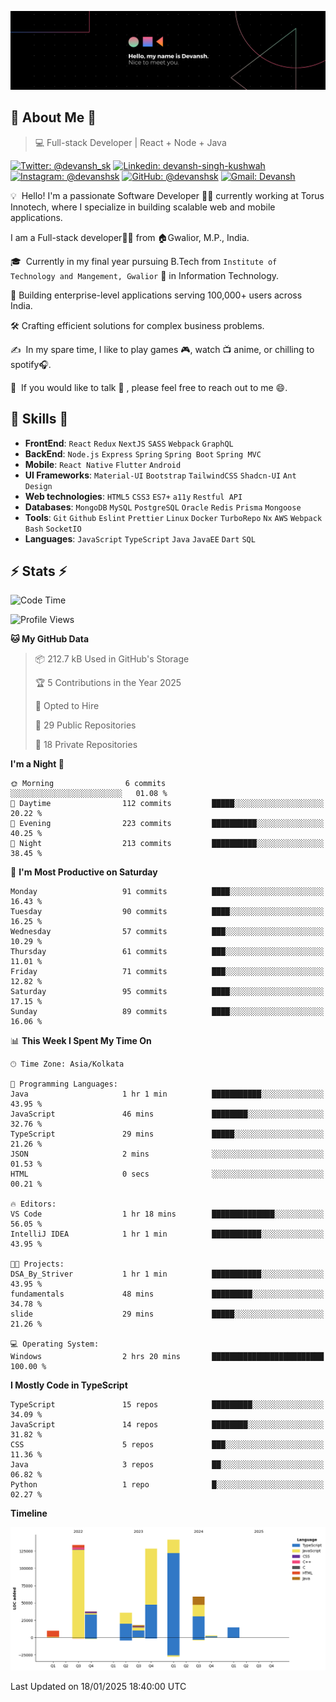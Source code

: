 ![Banner](./Devansh%20Singh%20Banner.png)

## 👋 About Me 👋

> 💻 Full-stack Developer | React + Node + Java

[![Twitter: @devansh_sk](https://img.shields.io/twitter/follow/devansh_sk?style=social)](https://twitter.com/devansh_sk)
[![Linkedin: devansh-singh-kushwah](https://img.shields.io/badge/-Devansh%20Singh%20Kushwah-blue?style=flat-square&logo=Linkedin&logoColor=white&link=https://www.linkedin.com/in/devanshsk/)](https://www.linkedin.com/in/devanshsk/)
[![Instagram: @devanshsk](https://img.shields.io/badge/-devanshsk-E4405F?style=flat-square&logo=instagram&logoColor=white)](https://instagram.com/devanshsk)
[![GitHub: @devanshsk](https://img.shields.io/github/followers/devanshsk?label=follow&style=social)](https://github.com/devanshsk)
[![Gmail: Devansh](https://img.shields.io/badge/Gmail-D14836?style=flat-square&logo=gmail&logoColor=white)](mailto:work.devanshsk@gmail.com)

💡 &nbsp;Hello! I'm a passionate Software Developer 🧑‍💻 currently working at Torus Innotech, where I specialize in building scalable web and mobile applications.

I am a Full-stack developer🧑‍💻 from 🏠Gwalior, M.P., India.

🎓 &nbsp;Currently in my final year pursuing B.Tech from `Institute of Technology and Mangement, Gwalior` 🏫 in Information Technology.

💼 Building enterprise-level applications serving 100,000+ users across India.

🛠️ Crafting efficient solutions for complex business problems.

✍️ &nbsp;In my spare time, I like to play games 🎮, watch 📺 anime, or chilling to spotify🎧.

💬 &nbsp;If you would like to talk 👋 , please feel free to reach out to me 😄.

##  🎉 Skills  🎉
- **FrontEnd**: `React` `Redux` `NextJS` `SASS` `Webpack` `GraphQL`
- **BackEnd**: `Node.js` `Express` `Spring` `Spring Boot` `Spring MVC`
- **Mobile**: `React Native` `Flutter` `Android` 
- **UI Frameworks**: `Material-UI` `Bootstrap` `TailwindCSS` `Shadcn-UI` `Ant Design`
- **Web technologies**: `HTML5` `CSS3` `ES7+` `a11y` `Restful API` 
- **Databases**: `MongoDB` `MySQL` `PostgreSQL` `Oracle` `Redis` `Prisma` `Mongoose`
- **Tools**: `Git` `Github` `Eslint` `Prettier` `Linux` `Docker` `TurboRepo` `Nx` `AWS` `Webpack` `Bash` `SocketIO`
- **Languages**: `JavaScript` `TypeScript` `Java` `JavaEE` `Dart` `SQL`

## ⚡ Stats ⚡
<!--START_SECTION:waka-->
![Code Time](http://img.shields.io/badge/Code%20Time-331%20hrs%2032%20mins-blue)

![Profile Views](http://img.shields.io/badge/Profile%20Views-5-blue)

**🐱 My GitHub Data** 

> 📦 212.7 kB Used in GitHub's Storage 
 > 
> 🏆 5 Contributions in the Year 2025
 > 
> 💼 Opted to Hire
 > 
> 📜 29 Public Repositories 
 > 
> 🔑 18 Private Repositories 
 > 
**I'm a Night 🦉** 

```text
🌞 Morning                6 commits           ░░░░░░░░░░░░░░░░░░░░░░░░░   01.08 % 
🌆 Daytime                112 commits         █████░░░░░░░░░░░░░░░░░░░░   20.22 % 
🌃 Evening                223 commits         ██████████░░░░░░░░░░░░░░░   40.25 % 
🌙 Night                  213 commits         ██████████░░░░░░░░░░░░░░░   38.45 % 
```
📅 **I'm Most Productive on Saturday** 

```text
Monday                   91 commits          ████░░░░░░░░░░░░░░░░░░░░░   16.43 % 
Tuesday                  90 commits          ████░░░░░░░░░░░░░░░░░░░░░   16.25 % 
Wednesday                57 commits          ███░░░░░░░░░░░░░░░░░░░░░░   10.29 % 
Thursday                 61 commits          ███░░░░░░░░░░░░░░░░░░░░░░   11.01 % 
Friday                   71 commits          ███░░░░░░░░░░░░░░░░░░░░░░   12.82 % 
Saturday                 95 commits          ████░░░░░░░░░░░░░░░░░░░░░   17.15 % 
Sunday                   89 commits          ████░░░░░░░░░░░░░░░░░░░░░   16.06 % 
```


📊 **This Week I Spent My Time On** 

```text
🕑︎ Time Zone: Asia/Kolkata

💬 Programming Languages: 
Java                     1 hr 1 min          ███████████░░░░░░░░░░░░░░   43.95 % 
JavaScript               46 mins             ████████░░░░░░░░░░░░░░░░░   32.76 % 
TypeScript               29 mins             █████░░░░░░░░░░░░░░░░░░░░   21.26 % 
JSON                     2 mins              ░░░░░░░░░░░░░░░░░░░░░░░░░   01.53 % 
HTML                     0 secs              ░░░░░░░░░░░░░░░░░░░░░░░░░   00.21 % 

🔥 Editors: 
VS Code                  1 hr 18 mins        ██████████████░░░░░░░░░░░   56.05 % 
IntelliJ IDEA            1 hr 1 min          ███████████░░░░░░░░░░░░░░   43.95 % 

🐱‍💻 Projects: 
DSA_By_Striver           1 hr 1 min          ███████████░░░░░░░░░░░░░░   43.95 % 
fundamentals             48 mins             █████████░░░░░░░░░░░░░░░░   34.78 % 
slide                    29 mins             █████░░░░░░░░░░░░░░░░░░░░   21.26 % 

💻 Operating System: 
Windows                  2 hrs 20 mins       █████████████████████████   100.00 % 
```

**I Mostly Code in TypeScript** 

```text
TypeScript               15 repos            █████████░░░░░░░░░░░░░░░░   34.09 % 
JavaScript               14 repos            ████████░░░░░░░░░░░░░░░░░   31.82 % 
CSS                      5 repos             ███░░░░░░░░░░░░░░░░░░░░░░   11.36 % 
Java                     3 repos             ██░░░░░░░░░░░░░░░░░░░░░░░   06.82 % 
Python                   1 repo              █░░░░░░░░░░░░░░░░░░░░░░░░   02.27 % 
```



**Timeline**

![Lines of Code chart](https://raw.githubusercontent.com/DevanshSK/DevanshSK/main/assets/bar_graph.png)


 Last Updated on 18/01/2025 18:40:00 UTC
<!--END_SECTION:waka-->
